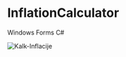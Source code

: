 # InflationCalculator
Windows Forms C#

![Kalk-Inflacije](https://github.com/mero-js/InflationCalculator/assets/106051461/8ac12d6a-79a9-427e-b22c-33c2b3ed61be)
